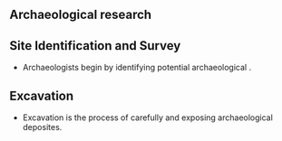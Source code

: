 ## Archaeological research 
## Site Identification and Survey 
- Archaeologists begin by identifying potential archaeological .
## Excavation 
- Excavation is the process of carefully and exposing archaeological deposites.
  
